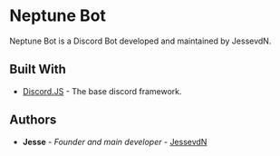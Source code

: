 # Neptune Bot
Neptune Bot is a Discord Bot developed and maintained by JessevdN.

## Built With

* [Discord.JS](https://discord.js.org/) - The base discord framework.

## Authors

* **Jesse** - *Founder and main developer* - [JessevdN](https://github.com/JessevdN)
